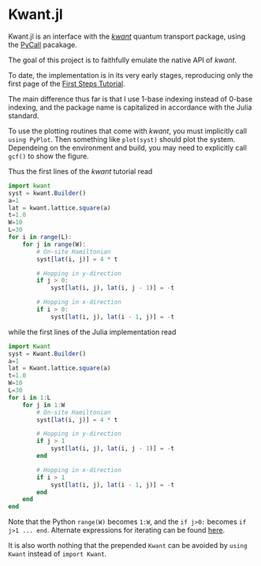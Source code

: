 # Kwant.jl

Kwant.jl is an interface with the [_kwant_](https://kwant-project.org) quantum transport package, using the [PyCall](https://github.com/JuliaPy/PyCall.jl) pacakage.

The goal of this project is to faithfully emulate the native API of _kwant_.

To date, the implementation is in its very early stages, reproducing only the first page of the [First Steps Tutorial](https://kwant-project.org/doc/1/tutorial/first_steps).

The main difference thus far is that I use 1-base indexing instead of 0-base indexing, and the package name is capitalized in accordance with the Julia standard.

To use the plotting routines that come with _kwant_, you must implicitly call `using PyPlot`. Then something like `plot(syst)` should plot the system. Dependeing on the environment and build, you may need to explicitly call `gcf()` to show the figure.

Thus the first lines of the _kwant_ tutorial read
``` JULIA
import kwant
syst = kwant.Builder()
a=1
lat = kwant.lattice.square(a)
t=1.0
W=10
L=30
for i in range(L):
    for j in range(W):
        # On-site Hamiltonian
        syst[lat(i, j)] = 4 * t

        # Hopping in y-direction
        if j > 0:
            syst[lat(i, j), lat(i, j - 1)] = -t

        # Hopping in x-direction
        if i > 0:
            syst[lat(i, j), lat(i - 1, j)] = -t
```

while the first lines of the Julia implementation read
``` JULIA
import Kwant
syst = Kwant.Builder()
a=1
lat = Kwant.lattice.square(a)
t=1.0
W=10
L=30
for i in 1:L
    for j in 1:W
        # On-site Hamiltonian
        syst[lat(i, j)] = 4 * t

        # Hopping in y-direction
        if j > 1
            syst[lat(i, j), lat(i, j - 1)] = -t
        end

        # Hopping in x-direction
        if i > 1
            syst[lat(i, j), lat(i - 1, j)] = -t
        end
    end
end
```

Note that the Python `range(W)` becomes `1:W`, and the `if j>0:` becomes `if j>1 ... end`. Alternate expressions for iterating can be found [here](https://docs.julialang.org/en/v1/manual/arrays/#Iteration-1).

It is also worth nothing that the prepended `Kwant` can be avoided by `using Kwant` instead of `import Kwant`.
